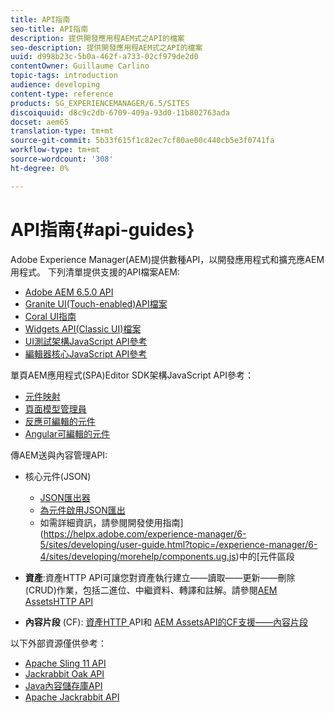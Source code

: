 ```yaml
---
title: API指南
seo-title: API指南
description: 提供開發應用程AEM式之API的檔案
seo-description: 提供開發應用程AEM式之API的檔案
uuid: d998b23c-5b0a-462f-a733-02cf979de2d0
contentOwner: Guillaume Carlino
topic-tags: introduction
audience: developing
content-type: reference
products: SG_EXPERIENCEMANAGER/6.5/SITES
discoiquuid: d8c9c2db-6709-409a-93d0-11b802763ada
docset: aem65
translation-type: tm+mt
source-git-commit: 5b33f615f1c82ec7cf80ae00c440cb5e3f0741fa
workflow-type: tm+mt
source-wordcount: '308'
ht-degree: 0%

---
```



# API指南{#api-guides}

Adobe Experience Manager(AEM)提供數種API，以開發應用程式和擴充應AEM用程式。 下列清單提供支援的API檔案AEM:

* [Adobe AEM 6.5.0 API](https://helpx.adobe.com/experience-manager/6-5/sites/developing/using/reference-materials/javadoc/index.html)
* [Granite UI(Touch-enabled)API檔案](https://helpx.adobe.com/experience-manager/6-5/sites/developing/using/reference-materials/granite-ui/api/index.html)
* [Coral UI指南](https://helpx.adobe.com/experience-manager/6-5/sites/developing/using/reference-materials/coral-ui/coralui3/index.html)
* [Widgets API(Classic UI)檔案](https://helpx.adobe.com/experience-manager/6-5/sites/developing/using/reference-materials/widgets-api/index.html)
* [UI測試架構JavaScript API參考](https://helpx.adobe.com/experience-manager/6-5/sites/developing/using/reference-materials/test-api/index.html)
* [編輯器核心JavaScript API參考](https://helpx.adobe.com/experience-manager/6-5/sites/developing/using/reference-materials/jsdoc/ui-touch/editor-core/index.html)

單頁AEM應用程式(SPA)Editor SDK架構JavaScript API參考：

* [元件映射](https://www.npmjs.com/package/@adobe/aem-spa-component-mapping)
* [頁面模型管理員](https://www.npmjs.com/package/@adobe/aem-spa-page-model-manager)
* [反應可編輯的元件](https://www.npmjs.com/package/@adobe/aem-react-editable-components)
* [Angular可編輯的元件](https://www.npmjs.com/package/@adobe/aem-angular-editable-components)

傳AEM送與內容管理API:

* 核心元件(JSON)

   * [JSON匯出器](/help/sites-developing/json-exporter.md)
   * [為元件啟用JSON匯出](/help/sites-developing/json-exporter-components.md)
   * 如需詳細資訊，請參閱開發使用指南](https://helpx.adobe.com/experience-manager/6-5/sites/developing/user-guide.html?topic=/experience-manager/6-4/sites/developing/morehelp/components.ug.js)中的[元件區段

* **資產**:資產HTTP API可讓您對資產執行建立——讀取——更新——刪除(CRUD)作業，包括二進位、中繼資料、轉譯和註解。請參閱[AEM AssetsHTTP API](/help/assets/mac-api-assets.md)

* **內容片段** (CF): [資產HTTP ](/help/assets/assets-api-content-fragments.md) API和 [AEM AssetsAPI的CF支援——內容片段](https://helpx.adobe.com/experience-manager/6-5/sites/developing/using/reference-materials/assets-api-content-fragments/index.html)

以下外部資源僅供參考：

* [Apache Sling 11 API](https://sling.apache.org/apidocs/sling11/)
* [Jackrabbit Oak API](https://jackrabbit.apache.org/oak/docs/oak_api/overview.html)
* [Java內容儲存庫API](https://docs.adobe.com/docs/en/spec/javax.jcr/javadocs/jcr-2.0/index.html)
* [Apache Jackrabbit API](https://jackrabbit.apache.org/api)
